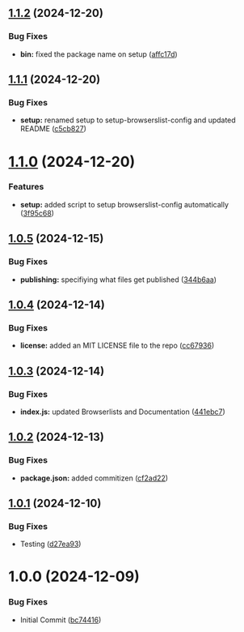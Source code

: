 ## [1.1.2](https://github.com/jdhillen/browserslist-config-test/compare/v1.1.1...v1.1.2) (2024-12-20)


### Bug Fixes

* **bin:** fixed the package name on setup ([affc17d](https://github.com/jdhillen/browserslist-config-test/commit/affc17d609b6e902b5d29183a488f06ca637a1a2))

## [1.1.1](https://github.com/jdhillen/browserslist-config-test/compare/v1.1.0...v1.1.1) (2024-12-20)


### Bug Fixes

* **setup:** renamed setup to setup-browserslist-config and updated README ([c5cb827](https://github.com/jdhillen/browserslist-config-test/commit/c5cb827ae0bfb2f91a5639b87bdbc45e65191ec4))

# [1.1.0](https://github.com/jdhillen/browserslist-config-test/compare/v1.0.5...v1.1.0) (2024-12-20)


### Features

* **setup:** added script to setup browserslist-config automatically ([3f95c68](https://github.com/jdhillen/browserslist-config-test/commit/3f95c685ffd854510a27e0fef191d91dc3a046bb))

## [1.0.5](https://github.com/jdhillen/browserslist-config-test/compare/v1.0.4...v1.0.5) (2024-12-15)


### Bug Fixes

* **publishing:** specifiying what files get published ([344b6aa](https://github.com/jdhillen/browserslist-config-test/commit/344b6aa2dfe28b5d1a6ab41e3ba8a406e65e216a))

## [1.0.4](https://github.com/jdhillen/browserslist-config-test/compare/v1.0.3...v1.0.4) (2024-12-14)


### Bug Fixes

* **license:** added an MIT LICENSE file to the repo ([cc67936](https://github.com/jdhillen/browserslist-config-test/commit/cc67936c9abb076491ddebeffa4ab19b65f3d1b8))

## [1.0.3](https://github.com/jdhillen/browserslist-config-test/compare/v1.0.2...v1.0.3) (2024-12-14)


### Bug Fixes

* **index.js:** updated Browserlists and Documentation ([441ebc7](https://github.com/jdhillen/browserslist-config-test/commit/441ebc770c6da710e6f8ef9524c8a5e90acc0f5d))

## [1.0.2](https://github.com/jdhillen/browserslist-config-test/compare/v1.0.1...v1.0.2) (2024-12-13)


### Bug Fixes

* **package.json:** added commitizen ([cf2ad22](https://github.com/jdhillen/browserslist-config-test/commit/cf2ad22edde26407717112d60a9ffd4f6cb163cc))

## [1.0.1](https://github.com/jdhillen/browserslist-config-test/compare/v1.0.0...v1.0.1) (2024-12-10)


### Bug Fixes

* Testing ([d27ea93](https://github.com/jdhillen/browserslist-config-test/commit/d27ea9326af31f47a0497c3e6cac37dac9e50600))

# 1.0.0 (2024-12-09)


### Bug Fixes

* Initial Commit ([bc74416](https://github.com/jdhillen/browserslist-config-test/commit/bc744160caf3bc4d6df2046dc506f5f791724194))
